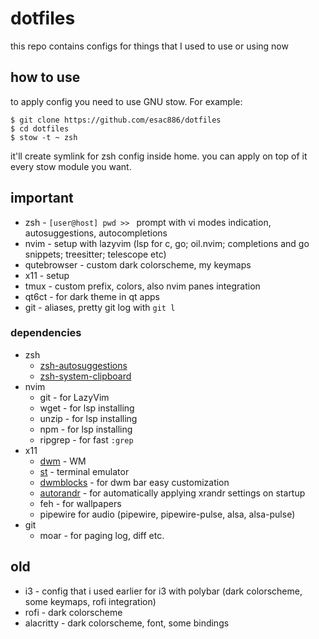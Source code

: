 # dotfiles

this repo contains configs for things that I used to use or using now

## how to use

to apply config you need to use GNU stow. For example:

```shell
$ git clone https://github.com/esac886/dotfiles
$ cd dotfiles
$ stow -t ~ zsh
```

it'll create symlink for zsh config inside home. you can apply on top of it every stow module you want.

## important

- zsh - `[user@host] pwd >> ` prompt with vi modes indication, autosuggestions, autocompletions
- nvim - setup with lazyvim (lsp for c, go; oil.nvim; completions and go snippets; treesitter; telescope etc)
- qutebrowser - custom dark colorscheme, my keymaps
- x11 - setup
- tmux - custom prefix, colors, also nvim panes integration
- qt6ct - for dark theme in qt apps
- git - aliases, pretty git log with `git l`

### dependencies

- zsh
    - [zsh-autosuggestions](https://github.com/zsh-users/zsh-autosuggestions)
    - [zsh-system-clipboard](https://github.com/kutsan/zsh-system-clipboard)
- nvim
    - git - for LazyVim
    - wget - for lsp installing
    - unzip - for lsp installing
    - npm - for lsp installing
    - ripgrep - for fast `:grep`
- x11
    - [dwm](https://github.com/esac886/dwm) - WM
    - [st](https://github.com/esac886/st) - terminal emulator
    - [dwmblocks](https://github.com/torrinfail/dwmblocks) - for dwm bar easy customization
    - [autorandr](https://github.com/phillipberndt/autorandr) - for automatically applying xrandr settings on startup
    - feh - for wallpapers
    - pipewire for audio (pipewire, pipewire-pulse, alsa, alsa-pulse)
- git
    - moar - for paging log, diff etc.

## old

- i3 - config that i used earlier for i3 with polybar (dark colorscheme, some keymaps, rofi integration)
- rofi - dark colorscheme
- alacritty - dark colorscheme, font, some bindings
